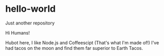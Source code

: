 # hello-world
Just another repository

Hi Humans!

Hubot here, I like Node.js and Coffeescipt (That's what I'm made of!)
I've had tacos on the moon and find them far superior to Earth Tacos. 
